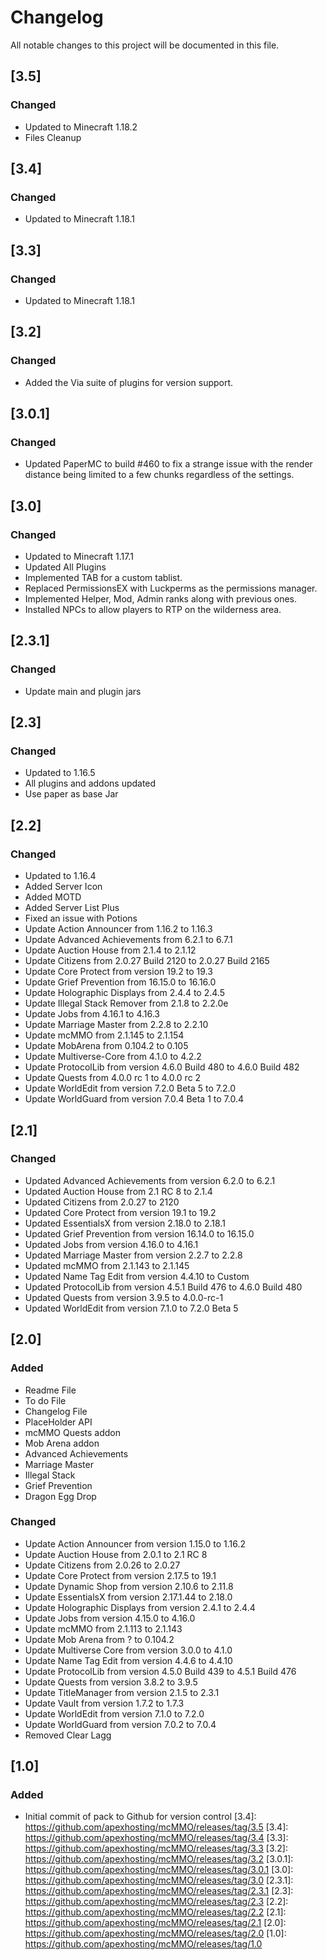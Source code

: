 # Changelog
All notable changes to this project will be documented in this file.

## [3.5]

### Changed
- Updated to Minecraft 1.18.2
- Files Cleanup

## [3.4]

### Changed
- Updated to Minecraft 1.18.1

## [3.3]

### Changed
- Updated to Minecraft 1.18.1

## [3.2]

### Changed
- Added the Via suite of plugins for version support.

## [3.0.1]

### Changed
- Updated PaperMC to build #460 to fix a strange issue with the render distance being limited to a few chunks regardless of the settings.

## [3.0]

### Changed
- Updated to Minecraft 1.17.1
- Updated All Plugins
- Implemented TAB for a custom tablist.
- Replaced PermissionsEX with Luckperms as the permissions manager.
- Implemented Helper, Mod, Admin ranks along with previous ones.
- Installed NPCs to allow players to RTP on the wilderness area. 

## [2.3.1]

### Changed
- Update main and plugin jars

## [2.3]

### Changed
- Updated to 1.16.5
- All plugins and addons updated
- Use paper as base Jar

## [2.2]

### Changed
- Updated to 1.16.4
- Added Server Icon
- Added MOTD
- Added Server List Plus
- Fixed an issue with Potions
- Update Action Announcer from 1.16.2 to 1.16.3
- Update Advanced Achievements from 6.2.1 to 6.7.1
- Update Auction House from 2.1.4 to 2.1.12
- Update Citizens from 2.0.27 Build 2120 to 2.0.27 Build 2165
- Update Core Protect from version 19.2 to 19.3
- Update Grief Prevention from 16.15.0 to 16.16.0
- Update Holographic Displays from 2.4.4 to 2.4.5
- Update Illegal Stack Remover from 2.1.8 to 2.2.0e
- Update Jobs from 4.16.1 to 4.16.3
- Update Marriage Master from 2.2.8 to 2.2.10
- Update mcMMO from 2.1.145 to 2.1.154
- Update MobArena from 0.104.2 to 0.105
- Update Multiverse-Core from 4.1.0 to 4.2.2
- Update ProtocolLib from version 4.6.0 Build 480 to 4.6.0 Build 482
- Update Quests from 4.0.0 rc 1 to 4.0.0 rc 2
- Update WorldEdit from version 7.2.0 Beta 5 to 7.2.0
- Update WorldGuard from version 7.0.4 Beta 1 to 7.0.4

## [2.1]

### Changed
- Updated Advanced Achievements from version 6.2.0 to 6.2.1
- Updated Auction House from 2.1 RC 8 to 2.1.4
- Updated Citizens from 2.0.27 to 2120
- Updated Core Protect from version 19.1 to 19.2
- Updated EssentialsX from version 2.18.0 to 2.18.1
- Updated Grief Prevention from version 16.14.0 to 16.15.0
- Updated Jobs from version 4.16.0 to 4.16.1
- Updated Marriage Master from version 2.2.7 to 2.2.8
- Updated mcMMO from 2.1.143 to 2.1.145
- Updated Name Tag Edit from version 4.4.10 to Custom
- Updated ProtocolLib from version 4.5.1 Build 476 to 4.6.0 Build 480
- Updated Quests from version 3.9.5 to 4.0.0-rc-1
- Updated WorldEdit from version 7.1.0 to 7.2.0 Beta 5


## [2.0]

### Added
- Readme File
- To do File
- Changelog File
- PlaceHolder API
- mcMMO Quests addon
- Mob Arena addon
- Advanced Achievements
- Marriage Master
- Illegal Stack
- Grief Prevention
- Dragon Egg Drop

### Changed
- Update Action Announcer from version 1.15.0 to 1.16.2
- Update Auction House from 2.0.1 to 2.1 RC 8
- Update Citizens from 2.0.26 to 2.0.27 
- Update Core Protect from version 2.17.5 to 19.1
- Update Dynamic Shop from version 2.10.6 to 2.11.8
- Update EssentialsX from version 2.17.1.44 to 2.18.0
- Update Holographic Displays from version 2.4.1 to 2.4.4
- Update Jobs from version 4.15.0 to 4.16.0
- Update mcMMO from 2.1.113 to 2.1.143
- Update Mob Arena from ? to 0.104.2
- Update Multiverse Core from version 3.0.0 to 4.1.0
- Update Name Tag Edit from version 4.4.6 to 4.4.10
- Update ProtocolLib from version 4.5.0 Build 439 to 4.5.1 Build 476
- Update Quests from version 3.8.2 to 3.9.5
- Update TitleManager from version 2.1.5 to 2.3.1
- Update Vault from version 1.7.2 to 1.7.3
- Update WorldEdit from version 7.1.0 to 7.2.0
- Update WorldGuard from version 7.0.2 to 7.0.4
- Removed Clear Lagg

## [1.0]

### Added
- Initial commit of pack to Github for version control
[3.4]: https://github.com/apexhosting/mcMMO/releases/tag/3.5
[3.4]: https://github.com/apexhosting/mcMMO/releases/tag/3.4
[3.3]: https://github.com/apexhosting/mcMMO/releases/tag/3.3
[3.2]: https://github.com/apexhosting/mcMMO/releases/tag/3.2
[3.0.1]: https://github.com/apexhosting/mcMMO/releases/tag/3.0.1
[3.0]: https://github.com/apexhosting/mcMMO/releases/tag/3.0
[2.3.1]: https://github.com/apexhosting/mcMMO/releases/tag/2.3.1
[2.3]: https://github.com/apexhosting/mcMMO/releases/tag/2.3
[2.2]: https://github.com/apexhosting/mcMMO/releases/tag/2.2
[2.1]: https://github.com/apexhosting/mcMMO/releases/tag/2.1
[2.0]: https://github.com/apexhosting/mcMMO/releases/tag/2.0
[1.0]: https://github.com/apexhosting/mcMMO/releases/tag/1.0
